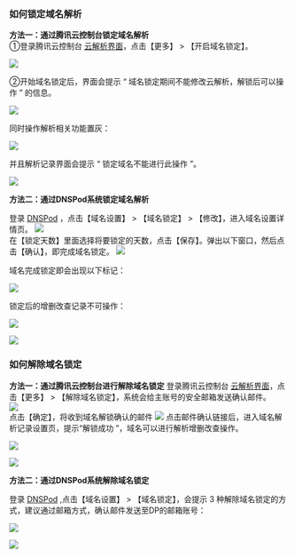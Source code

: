 ### 如何锁定域名解析
**方法一：通过腾讯云控制台锁定域名解析**  
①登录腾讯云控制台 [云解析界面](https://console.cloud.tencent.com/domain/mydomain)，点击【更多】 > 【开启域名锁定】。

![](https://main.qcloudimg.com/raw/7bdb137bc5c079e89920f666e4a03a18.png)



②开始域名锁定后，界面会提示 “ 域名锁定期间不能修改云解析，解锁后可以操作 ” 的信息。

![](https://main.qcloudimg.com/raw/e79c738fc6d80eb37914ab0d050382c7.png)



同时操作解析相关功能置灰：

![](https://main.qcloudimg.com/raw/c09739882c36b85379aca3c2dbf82272.png)


并且解析记录界面会提示 “ 锁定域名不能进行此操作 ”。

![](https://main.qcloudimg.com/raw/7b27f317b1ebd8b2caddb10681a593c6.png)

**方法二：通过DNSPod系统锁定域名解析**  

登录 [DNSPod](https://www.dnspod.cn/console/dns) ，点击【域名设置】 > 【域名锁定】 > 【修改】，进入域名设置详情页。
![](https://main.qcloudimg.com/raw/6774ea7f07eb22b4823dcdf984a6ef22.png)  
在【锁定天数】里面选择将要锁定的天数，点击【保存】。弹出以下窗口，然后点击【确认】，即完成域名锁定。
![](https://main.qcloudimg.com/raw/0b9b4ac99dfc38cb502d2d9702896b02.png)

域名完成锁定即会出现以下标记：

![](https://main.qcloudimg.com/raw/3ab10d0c0625fff5e4da3f60fc15537c.png)

锁定后的增删改查记录不可操作：


![](https://main.qcloudimg.com/raw/f8175da252f79ac5cf6d106db47b0458.png)

![](https://main.qcloudimg.com/raw/f61decb00d6524b7e40009e1c040ed12.png)
### 如何解除域名锁定
**方法一：通过腾讯云控制台进行解除域名锁定**
登录腾讯云控制台 [云解析界面](https://console.cloud.tencent.com/domain/mydomain)，点击【更多】 > 【解除域名锁定】，系统会给主账号的安全邮箱发送确认邮件。  
![](https://main.qcloudimg.com/raw/fba0e66267f315d3a791bc337ac29d02.png)  
点击【确定】，将收到域名解锁确认的邮件
![](https://main.qcloudimg.com/raw/99dbffd833c8d25e521a0af4714df10f.png)
点击邮件确认链接后，进入域名解析记录设置页，提示“解锁成功 ”，域名可以进行解析增删改查操作。

![](https://main.qcloudimg.com/raw/9aa8217ff6b5c5f0974b1311a982c3eb.png)

![](https://main.qcloudimg.com/raw/1cd8f42907d5de3a9792ba53b3548e53.png)

**方法二：通过DNSPod系统解除域名锁定**

登录 [DNSPod](https://www.dnspod.cn/console/dns) ,点击【域名设置】 > 【域名锁定】，会提示 3 种解除域名锁定的方式，建议通过邮箱方式，确认邮件发送至DP的邮箱账号：


![](https://main.qcloudimg.com/raw/b6c7d487a4434e2d4e55f350ebbf6bb9.png)

![](https://main.qcloudimg.com/raw/0b00b1f4fb1246664bf09dfba334cb31.png)

